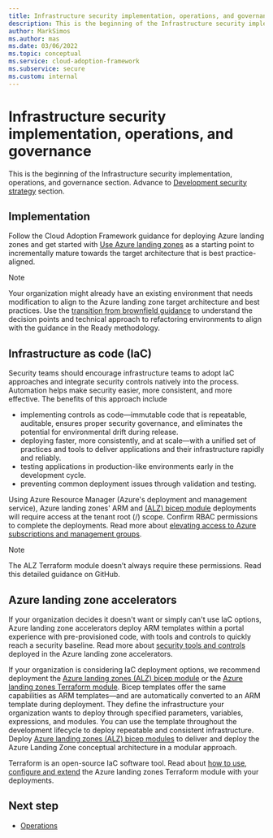 ```yaml
---
title: Infrastructure security implementation, operations, and governance
description: This is the beginning of the Infrastructure security implementation, operations, and governance section. 
author: MarkSimos
ms.author: mas
ms.date: 03/06/2022
ms.topic: conceptual
ms.service: cloud-adoption-framework
ms.subservice: secure
ms.custom: internal
---
```


# Infrastructure security implementation, operations, and governance

This is the beginning of the Infrastructure security implementation, operations, and governance section. Advance to [Development security strategy](development-security-strategy-overview.md#development-security-strategy) section.

## Implementation
Follow the Cloud Adoption Framework guidance for deploying Azure landing zones and get started with [Use Azure landing zones]() as a starting point to incrementally mature towards the target architecture that is best practice-aligned.

> [!NOTE]
> Your organization might already have an existing environment that needs modification to align to the Azure landing zone target architecture and best practices. Use the [transition from brownfield guidance](/azure/cloud-adoption-framework/ready/enterprise-scale/transition) to understand the decision points and technical approach to refactoring environments to align with the guidance in the Ready methodology.

## Infrastructure as code (IaC)

Security teams should encourage infrastructure teams to adopt IaC approaches and integrate security controls natively into the process. Automation helps make security easier, more consistent, and more effective. The benefits of this approach include

- implementing controls as code—immutable code that is repeatable, auditable, ensures proper security governance, and eliminates the potential for environmental drift during release.
- deploying faster, more consistently, and at scale—with a unified set of practices and tools to deliver applications and their infrastructure rapidly and reliably.
- testing applications in production-like environments early in the development cycle.
- preventing common deployment issues through validation and testing.

Using Azure Resource Manager (Azure's deployment and management service), Azure landing zones' ARM and [(ALZ) bicep module](https://github.com/Azure/ALZ-Bicep) deployments will require access at the tenant root (/) scope. Confirm RBAC permissions to complete the deployments. Read more about [elevating access to Azure subscriptions and management groups](/azure/role-based-access-control/elevate-access-global-admin?toc=%252fazure%252factive-directory%252fprivileged-identity-management%252ftoc.json).

> [!NOTE]
> The ALZ Terraform module doesn’t always require these permissions. Read this detailed guidance on GitHub.

## Azure landing zone accelerators

If your organization decides it doesn't want or simply can't use IaC options, Azure landing zone accelerators deploy ARM templates within a portal experience with pre-provisioned code, with tools and controls to quickly reach a security baseline. Read more about [security tools and controls](/azure/cloud-adoption-framework/ready/landing-zone/design-area/security#security-in-the-azure-landing-zone-accelerator) deployed in the Azure landing zone accelerators.

If your organization is considering IaC deployment options, we recommend deployment the [Azure landing zones (ALZ) bicep module](https://github.com/Azure/ALZ-Bicep) or the [Azure landing zones Terraform module](https://aka.ms/alz/tf). Bicep templates offer the same capabilities as ARM templates—and are automatically converted to an ARM template during deployment. They define the infrastructure your organization wants to deploy through specified parameters, variables, expressions, and modules. You can use the template throughout the development lifecycle to deploy repeatable and consistent infrastructure. Deploy [Azure landing zones (ALZ) bicep modules](https://github.com/Azure/ALZ-Bicep) to deliver and deploy the Azure Landing Zone conceptual architecture in a modular approach.

Terraform is an open-source IaC software tool. Read about [how to use, configure and extend](https://aka.ms/alz/tf) the Azure landing zones Terraform module with your deployments.

## Next step

- [Operations](infrastructure-security-operations-governance.md)
